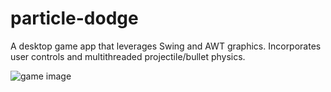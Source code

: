 # particle-dodge
A desktop game app that leverages Swing and AWT graphics. Incorporates user controls and multithreaded projectile/bullet physics.

![game image](http://code.bcp.org/clubs/programming/images/game.png)
